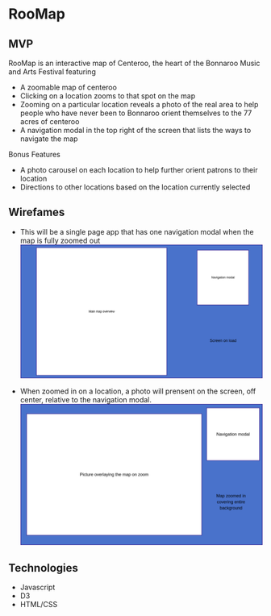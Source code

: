 # RooMap

## MVP
RooMap is an interactive map of Centeroo, the heart of the Bonnaroo Music and Arts Festival featuring
- A zoomable map of centeroo
- Clicking on a location zooms to that spot on the map
- Zooming on a particular location reveals a photo of the real area to help people who have never been to Bonnaroo orient themselves to the 77 acres of centeroo
-  A navigation modal in the top right of the screen that lists the ways to navigate the map

Bonus Features
- A photo carousel on each location to help further orient patrons to their location
- Directions to other locations based on the location currently selected

## Wirefames
- This will be a single page app that has one navigation modal when the map is fully zoomed out
![Roo map zoomed out](https://github.com/jacobpmeyer/RooMap/blob/master/documents/roomap_wireframe_main.png?raw=true "Map on first load")

- When zoomed in on a location, a photo will prensent on the screen, off center, relative to the navigation modal.
![Roo map zoomed in](https://github.com/jacobpmeyer/RooMap/blob/master/documents/roomap_wireframe_zoomed.png?raw=true "Map when zoomed on location")

## Technologies
- Javascript
- D3
- HTML/CSS
